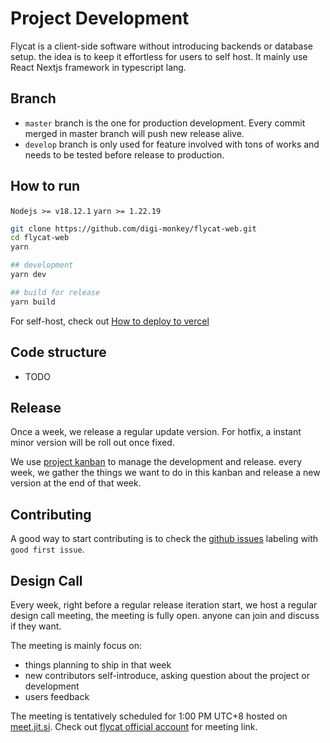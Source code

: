 # Project Development

Flycat is a client-side software without introducing backends or database setup. the idea is to keep it effortless for users to self host. It mainly use React Nextjs framework in typescript lang.

## Branch

- `master` branch is the one for production development. Every commit merged in master branch will push new release alive.
- `develop` branch is only used for feature involved with tons of works and needs to be tested before release to production.

## How to run

`Nodejs >= v18.12.1` `yarn >= 1.22.19`

```sh
git clone https://github.com/digi-monkey/flycat-web.git
cd flycat-web
yarn

## development
yarn dev

## build for release
yarn build
```

For self-host, check out [How to deploy to vercel](https://nextjs.org/learn/basics/deploying-nextjs-app/deploy)

## Code structure

- TODO

## Release

Once a week, we release a regular update version. For hotfix, a instant minor version will be roll out once fixed.

We use [project kanban](https://github.com/users/digi-monkey/projects/1) to manage the development and release. every week, we gather the things we want to do in this kanban and release a new version at the end of that week.

## Contributing

A good way to start contributing is to check the [github issues](https://github.com/digi-monkey/flycat-web/issues) labeling with `good first issue`.

## Design Call

Every week, right before a regular release iteration start, we host a regular design call meeting, the meeting is fully open. anyone can join and discuss if they want.

The meeting is mainly focus on:

- things planning to ship in that week
- new contributors self-introduce, asking question about the project or development
- users feedback

The meeting is tentatively scheduled for 1:00 PM UTC+8 hosted on [meet.jit.si](https://meet.jit.si/). Check out [flycat official account](https://flycat.club/user/f60140bb15e3f8e6a6032a557dcde4b900d52f315799b35052e625333a5cd904) for meeting link.
